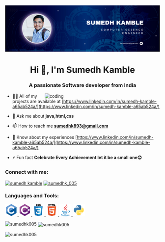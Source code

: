
![logo](https://github.com/Sumedhk005/Sumedhk005/blob/main/Navy%20And%20White%20Geometric%20Technology%20%20LinkedIn%20Banner.png)
<h1 align="center">Hi 👋, I'm Sumedh Kamble</h1>
<h3 align="center">A passionate Software developer from India</h3>

<img class="round" align="right" alt="coding" width="375px" src="https://images.squarespace-cdn.com/content/v1/5769fc401b631bab1addb2ab/1541580611624-TE64QGKRJG8SWAIUS7NS/ke17ZwdGBToddI8pDm48kPoswlzjSVMM-SxOp7CV59BZw-zPPgdn4jUwVcJE1ZvWQUxwkmyExglNqGp0IvTJZamWLI2zvYWH8K3-s_4yszcp2ryTI0HqTOaaUohrI8PI6FXy8c9PWtBlqAVlUS5izpdcIXDZqDYvprRqZ29Pw0o/coding-freak.gif">

- 👨‍💻 All of my projects are available at [https://www.linkedin.com/in/sumedh-kamble-a65ab524a/](https://www.linkedin.com/in/sumedh-kamble-a65ab524a/)

- 💬 Ask me about **java,html,css**

- 📫 How to reach me **sumedhk893@gmail.com**

- 📄 Know about my experiences [https://www.linkedin.com/in/sumedh-kamble-a65ab524a/](https://www.linkedin.com/in/sumedh-kamble-a65ab524a/)

- ⚡ Fun fact **Celebrate Every Achievement let it be a small one😊**

<h3 align="left">Connect with me:</h3>
<p align="left">
<a href="https://www.linkedin.com/in/sumedh-kamble-a65ab524a/" target="blank"><img align="center" src="https://raw.githubusercontent.com/rahuldkjain/github-profile-readme-generator/master/src/images/icons/Social/linked-in-alt.svg" alt="sumedh kamble" height="30" width="40" /></a>
<a href="https://instagram.com/sumedhk_005" target="blank"><img align="center" src="https://raw.githubusercontent.com/rahuldkjain/github-profile-readme-generator/master/src/images/icons/Social/instagram.svg" alt="sumedhk_005" height="30" width="40" /></a>
</p>

<h3 align="left">Languages and Tools:</h3>
<p align="left"> <a href="https://www.cprogramming.com/" target="_blank" rel="noreferrer"> <img src="https://raw.githubusercontent.com/devicons/devicon/master/icons/c/c-original.svg" alt="c" width="40" height="40"/> </a> <a href="https://www.w3schools.com/cs/" target="_blank" rel="noreferrer"> <img src="https://raw.githubusercontent.com/devicons/devicon/master/icons/csharp/csharp-original.svg" alt="csharp" width="40" height="40"/> </a> <a href="https://www.w3schools.com/css/" target="_blank" rel="noreferrer"> <img src="https://raw.githubusercontent.com/devicons/devicon/master/icons/css3/css3-original-wordmark.svg" alt="css3" width="40" height="40"/> </a> <a href="https://www.w3.org/html/" target="_blank" rel="noreferrer"> <img src="https://raw.githubusercontent.com/devicons/devicon/master/icons/html5/html5-original-wordmark.svg" alt="html5" width="40" height="40"/> </a> <a href="https://www.java.com" target="_blank" rel="noreferrer"> <img src="https://raw.githubusercontent.com/devicons/devicon/master/icons/java/java-original.svg" alt="java" width="40" height="40"/> </a> <a href="https://www.python.org" target="_blank" rel="noreferrer"> <img src="https://raw.githubusercontent.com/devicons/devicon/master/icons/python/python-original.svg" alt="python" width="40" height="40"/> </a> </p>

<p><img align="left" src="https://github-readme-stats.vercel.app/api/top-langs?username=sumedhk005&show_icons=true&locale=en&layout=compact" alt="sumedhk005" /></p>

<p>&nbsp;<img align="center" src="https://github-readme-stats.vercel.app/api?username=sumedhk005&show_icons=true&locale=en" alt="sumedhk005" /></p>

<p><img align="center" src="https://github-readme-streak-stats.herokuapp.com/?user=sumedhk005&" alt="sumedhk005" /></p>
